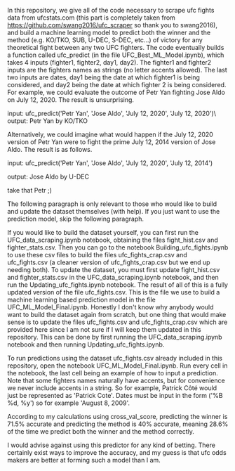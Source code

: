 In this repository, we give all of the code necessary to scrape ufc fights data from ufcstats.com (this part is completely taken from https://github.com/swang2016/ufc_scraper so thank you to swang2016), and build a machine learning model to predict both the winner and the method (e.g. KO/TKO, SUB, U-DEC, S-DEC, etc...) of victory for any theoretical fight between any two UFC fighters. The code eventually builds a function called ufc_predict (in the file UFC_Best_ML_Model.ipynb), which takes 4 inputs (fighter1, fighter2, day1, day2). The fighter1 and fighter2 inputs are the fighters names as strings (no letter accents allowed). The last two inputs are dates, day1 being the date at which fighter1 is being considered, and day2 being the date at which fighter 2 is being considered. 
For example, we could evaluate the outcome of Petr Yan fighting Jose Aldo on July 12, 2020. The result is unsurprising.

input: ufc_predict('Petr Yan', 'Jose Aldo', 'July 12, 2020', 'July 12, 2020')\\
output: Petr Yan by KO/TKO

Alternatively, we could imagine what would happen if the July 12, 2020 version of Petr Yan were to fight the prime July 12, 2014 version of Jose Aldo. The result is as follows.

input: ufc_predict('Petr Yan', 'Jose Aldo', 'July 12, 2020', 'July 12, 2014')

output: Jose Aldo by U-DEC

take that Petr ;)

The following paragraph is only relevant to those who would like to build and update the dataset themselves (with help). If you just want to use the prediction model, skip the following paragraph.

If you would like to build the dataset yourself, you can first run the UFC_data_scraping.ipynb notebook, obtaining the files fight_hist.csv and fighter_stats.csv. Then you can go to the notebook Building_ufc_fights.ipynb to use these csv files to build the files ufc_fights_crap.csv and ufc_fights.csv (a cleaner version of ufc_fights_crap.csv but we end up needing both). To update the dataset, you must first update fight_hist.csv and fighter_stats.csv in the UFC_data_scraping.ipynb notebook, and then run the Updating_ufc_fights.ipynb notebook. The result of all of this is a fully updated version of the file ufc_fights.csv. This is the file we use to build a machine learning based prediction model in the file UFC_ML_Model_Final.ipynb. Honestly I don't know why anybody would want to build the dataset again from scratch, but one thing that would make sense is to update the files ufc_fights.csv and ufc_fights_crap.csv which are provided here since I am not sure if I will keep them updated in this repository. This can be done by first running the UFC_data_scraping.ipynb notebook and then running Updating_ufc_fights.ipynb.

To run predictions using the dataset ufc_fights.csv already included in this repository, open the notebook UFC_ML_Model_Final.ipynb. Run every cell in the notebook, the last cell being an example of how to input a prediction. Note that some fighters names naturally have accents, but for convenience we never include accents in a string. So for example, Patrick Côté would just be represented as 'Patrick Cote'. Dates must be input in the form ('%B %d, %y') so for example 'August 8, 2009'. 

According to my calculations using cross_val_score, predicting the winner is 71.5% accurate and predicting the method is 40% accurate, meaning 28.6% of the time we predict both the winner and the method correctly. 

I would advise against using this predictor for any kind of betting. There certainly exist ways to improve the accuracy, and my guess is that ufc odds makers are better at forming such a model than I am.
